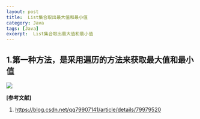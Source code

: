 ```yaml
---
layout: post
title:  List集合取出最大值和最小值
category: Java
tags: [Java]
excerpt:  List集合取出最大值和最小值
---
```


## 1.第一种方法，是采用遍历的方法来获取最大值和最小值 ##


![](http://www.nangongyibin.com/assets/images/Java/Java/13.png)


**[参考文献]**

1. <https://blog.csdn.net/qq79907141/article/details/79979520>
